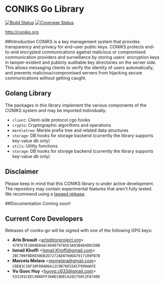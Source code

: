 # CONIKS Go Library

[![Build Status](https://travis-ci.org/coniks-sys/coniks-go.svg?branch=master)](https://travis-ci.org/coniks-sys/coniks-go)
[![Coverage Status](https://coveralls.io/repos/github/coniks-sys/coniks-go/badge.svg?branch=master&dummy=1)](https://coveralls.io/github/coniks-sys/coniks-go)

http://coniks.org

##Introduction
CONIKS is a key management system that provides transparency and privacy 
for end-user public keys.
CONIKS protects end-to-end encrypted communications against malicious or 
compromised communication providers and surveillance by storing users' 
encryption keys in tamper-evident and publicly auditable 
key directories on the server side. 
This allows messaging clients to verify the identity of 
users automatically, and prevents malicious/compromised servers from 
hijacking secure communications without getting caught.

## Golang Library
The packages in this library implement the various components of the CONIKS system and may be imported individually.

- ``client``: Client-side protocol cgo hooks
- ``crypto``: Cryptographic algorithms and operations
- ``merkletree``: Merkle prefix tree and related data structures
- ``storage``: DB hooks for storage backend (currently the library supports key-value db only)
- ``utils``: Utility functions 
- ``storage``: DB hooks for storage backend (currently the library supports key-value db only)

## Disclaimer
Please keep in mind that this CONIKS library is under active development. The repository may contain experimental features that aren't fully tested. We recommend using a [tagged release](https://github.com/coniks-sys/coniks-go/releases).

##Documentation
Coming soon!

## Current Core Developers
Releases of coniks-go will be signed with one of the following GPG keys:

- **Arlo Breault** &lt;arlo@torproject.org&gt; `4797E7E1069D84AC4040797A5E3A93B4D4DDCD8B`
- **Ismail Khoffi** &lt;Ismail.Khoffi@gmail.com&gt; `2BC709FBD0E50EB2D7272AD8760DA7917109FB7B`
- **Marcela Melara** &lt;msmelara@gmail.com&gt; `C0EB3C38F30F80AB6A12C9B78E556CF999AAFE`
- **Vu Quoc Huy** &lt;huyvq.c633@gmail.com&gt; `533191CEEC406DFF360D19DEC6202750C2FA740E`
